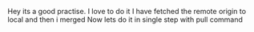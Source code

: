 Hey its a good practise.
I love to do it
I have fetched the remote origin to local and then i merged
Now lets do it in single step with pull command
